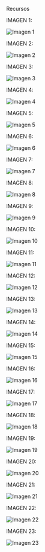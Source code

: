 Recursos

IMAGEN 1:

![Imagen 1](https://github.com/user-attachments/assets/5650fd6d-401d-41ea-bc34-404e968f65fd)

IMAGEN 2:

![Imagen 2](https://github.com/user-attachments/assets/a25d9176-f953-4cc3-b9f2-675540b08220)

IMAGEN 3:

![Imagen 3](https://github.com/user-attachments/assets/9d147312-e523-45eb-bfc5-42f640a671c0)

IMAGEN 4:

![Imagen 4](https://github.com/user-attachments/assets/cc623d1f-ce74-44d3-8cbb-ff2c5d872101)

IMAGEN 5:

![Imagen 5](https://github.com/user-attachments/assets/c95f814f-336e-4d41-b933-af1c96c48c43)

IMAGEN 6:

![Imagen 6](https://github.com/user-attachments/assets/c58504a9-2bb1-48cc-9054-7e2168ef593d)

IMAGEN 7:

![Imagen 7](https://github.com/user-attachments/assets/fc934be6-1242-4f72-ae7f-f132f459cd38)

IMAGEN 8:

![Imagen 8](https://github.com/user-attachments/assets/42589414-84d8-44db-8d96-f3aee5673a6c)

IMAGEN 9:

![Imagen 9](https://github.com/user-attachments/assets/2b2adce1-563f-4b26-b009-7719be60070f)

IMAGEN 10:

![Imagen 10](https://github.com/user-attachments/assets/69281675-2ed0-498f-8e73-b656eea6bacc)

IMAGEN 11:

![Imagen 11](https://github.com/user-attachments/assets/9d07e77b-4580-43f0-8ccb-b06aa17957c6)

IMAGEN 12:

![Imagen 12](https://github.com/user-attachments/assets/fb9c1f71-b656-403e-ba7d-fbf0ab1b003b)

IMAGEN 13:

![Imagen 13](https://github.com/user-attachments/assets/52d3f63d-f0de-4d14-ba56-f4a302a0676d)

IMAGEN 14:

![Imagen 14](https://github.com/user-attachments/assets/7a162675-8ff4-4f25-90b3-b3215e33958e)

IMAGEN 15:

![Imagen 15](https://github.com/user-attachments/assets/b1ef4ba8-10dc-4a3f-8b26-050b78ad0a81)

IMAGEN 16:

![Imagen 16](https://github.com/user-attachments/assets/271089be-95ad-4353-a0b7-1aed983a3fee)

IMAGEN 17:

![Imagen 17](https://github.com/user-attachments/assets/ec532003-cc94-4d11-bd93-054b67500129)

IMAGEN 18:

![Imagen 18](https://github.com/user-attachments/assets/28e5b6ba-46e0-4610-ae09-fbe3880ebfdc)

IMAGEN 19:

![Imagen 19](https://github.com/user-attachments/assets/a31847d2-a5d3-43ca-a305-cb94147139f9)


IMAGEN 20:

![Imagen 20](https://github.com/user-attachments/assets/23cc52ce-a7c1-4c50-8870-2d755b23e41b)


IMAGEN 21:

![Imagen 21](https://github.com/user-attachments/assets/66fbcfff-5986-445e-b26d-a2f31f271d31)


IMAGEN 22:

![Imagen 22](https://github.com/user-attachments/assets/cd495310-9240-43ed-a389-0ee2a45dee37)

IMAGEN 23:

![Imagen 23](https://github.com/user-attachments/assets/26aadb5a-82d1-4329-b6b7-dc8008bd2eb5)





